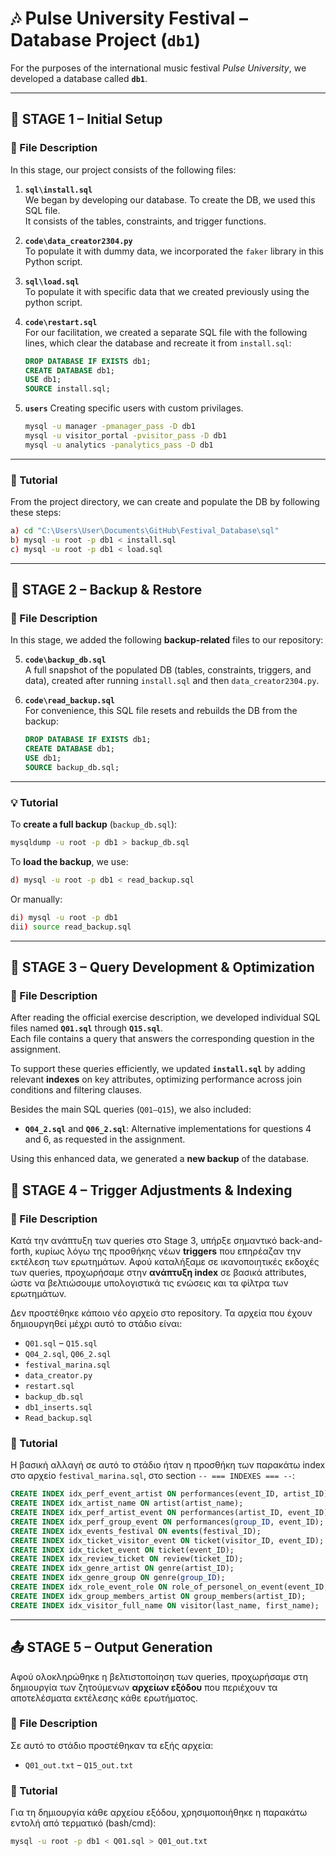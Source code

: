 # 🎶 Pulse University Festival – Database Project (`db1`)

For the purposes of the international music festival *Pulse University*, we developed a database called **`db1`**.

---

## 🧱 STAGE 1 – Initial Setup

### 📄 File Description

In this stage, our project consists of the following files:

1. **`sql\install.sql`**  
   We began by developing our database. To create the DB, we used this SQL file.  
   It consists of the tables, constraints, and trigger functions.

2. **`code\data_creator2304.py`**  
   To populate it with dummy data, we incorporated the `faker` library in this Python script.

3. **`sql\load.sql`**  
   To populate it with specific data that we created previously using the python script.

4. **`code\restart.sql`**  
   For our facilitation, we created a separate SQL file with the following lines, which clear the database and recreate it from `install.sql`:

   ```sql
   DROP DATABASE IF EXISTS db1;
   CREATE DATABASE db1;
   USE db1;
   SOURCE install.sql;
   ```
5. **`users`**
   Creating specific users with custom privilages.

   ```bash
   mysql -u manager -pmanager_pass -D db1
   mysql -u visitor_portal -pvisitor_pass -D db1
   mysql -u analytics -panalytics_pass -D db1
   ```


---

### 🧪 Tutorial

From the project directory, we can create and populate the DB by following these steps:

```bash
a) cd "C:\Users\User\Documents\GitHub\Festival_Database\sql"
b) mysql -u root -p db1 < install.sql
c) mysql -u root -p db1 < load.sql
```

---

## 💾 STAGE 2 – Backup & Restore

### 📄 File Description

In this stage, we added the following **backup-related** files to our repository:

5. **`code\backup_db.sql`**  
   A full snapshot of the populated DB (tables, constraints, triggers, and data), created after running `install.sql` and then `data_creator2304.py`.

6. **`code\read_backup.sql`**  
   For convenience, this SQL file resets and rebuilds the DB from the backup:

   ```sql
   DROP DATABASE IF EXISTS db1;
   CREATE DATABASE db1;
   USE db1;
   SOURCE backup_db.sql;
   ```

---

### 💡 Tutorial

To **create a full backup** (`backup_db.sql`):

```bash
mysqldump -u root -p db1 > backup_db.sql
```

To **load the backup**, we use:

```bash
d) mysql -u root -p db1 < read_backup.sql
```

Or manually:

```bash
di) mysql -u root -p db1
dii) source read_backup.sql
```

---

## 🧠 STAGE 3 – Query Development & Optimization

### 📄 File Description

After reading the official exercise description, we developed individual SQL files named **`Q01.sql`** through **`Q15.sql`**.  
Each file contains a query that answers the corresponding question in the assignment.

To support these queries efficiently, we updated **`install.sql`** by adding relevant **indexes** on key attributes, optimizing performance across join conditions and filtering clauses.

Besides the main SQL queries (`Q01–Q15`), we also included:

- **`Q04_2.sql`** and **`Q06_2.sql`**: Alternative implementations for questions 4 and 6, as requested in the assignment.

Using this enhanced data, we generated a **new backup** of the database.

## 🧱 STAGE 4 – Trigger Adjustments & Indexing

### 📄 File Description
Κατά την ανάπτυξη των queries στο Stage 3, υπήρξε σημαντικό back-and-forth, κυρίως λόγω της προσθήκης νέων **triggers** που επηρέαζαν την εκτέλεση των ερωτημάτων. Αφού καταλήξαμε σε ικανοποιητικές εκδοχές των queries, προχωρήσαμε στην **ανάπτυξη index** σε βασικά attributes, ώστε να βελτιώσουμε υπολογιστικά τις ενώσεις και τα φίλτρα των ερωτημάτων.

Δεν προστέθηκε κάποιο νέο αρχείο στο repository. Τα αρχεία που έχουν δημιουργηθεί μέχρι αυτό το στάδιο είναι:

- `Q01.sql` – `Q15.sql`
- `Q04_2.sql`, `Q06_2.sql`
- `festival_marina.sql`
- `data_creator.py`
- `restart.sql`
- `backup_db.sql`
- `db1_inserts.sql`
- `Read_backup.sql`

### 📘 Tutorial
Η βασική αλλαγή σε αυτό το στάδιο ήταν η προσθήκη των παρακάτω index στο αρχείο `festival_marina.sql`, στο section `-- === INDEXES === --`:

```sql
CREATE INDEX idx_perf_event_artist ON performances(event_ID, artist_ID);
CREATE INDEX idx_artist_name ON artist(artist_name);
CREATE INDEX idx_perf_artist_event ON performances(artist_ID, event_ID);
CREATE INDEX idx_perf_group_event ON performances(group_ID, event_ID);
CREATE INDEX idx_events_festival ON events(festival_ID);
CREATE INDEX idx_ticket_visitor_event ON ticket(visitor_ID, event_ID);
CREATE INDEX idx_ticket_event ON ticket(event_ID);
CREATE INDEX idx_review_ticket ON review(ticket_ID);
CREATE INDEX idx_genre_artist ON genre(artist_ID);
CREATE INDEX idx_genre_group ON genre(group_ID);
CREATE INDEX idx_role_event_role ON role_of_personel_on_event(event_ID, role);
CREATE INDEX idx_group_members_artist ON group_members(artist_ID);
CREATE INDEX idx_visitor_full_name ON visitor(last_name, first_name);
```

---

## 📤 STAGE 5 – Output Generation

Αφού ολοκληρώθηκε η βελτιστοποίηση των queries, προχωρήσαμε στη δημιουργία των ζητούμενων **αρχείων εξόδου** που περιέχουν τα αποτελέσματα εκτέλεσης κάθε ερωτήματος.

### 📄 File Description
Σε αυτό το στάδιο προστέθηκαν τα εξής αρχεία:

- `Q01_out.txt` – `Q15_out.txt`

### 📘 Tutorial
Για τη δημιουργία κάθε αρχείου εξόδου, χρησιμοποιήθηκε η παρακάτω εντολή από τερματικό (bash/cmd):

```bash
mysql -u root -p db1 < Q01.sql > Q01_out.txt
```




